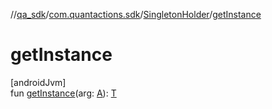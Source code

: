 //[qa_sdk](../../../index.md)/[com.quantactions.sdk](../index.md)/[SingletonHolder](index.md)/[getInstance](get-instance.md)

# getInstance

[androidJvm]\
fun [getInstance](get-instance.md)(arg: [A](index.md)): [T](index.md)
